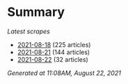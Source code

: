 # Summary
*Latest scrapes*
* [2021-08-18](https://github.com/nuuuwan/news_lk/blob/data/news_lk.2021-08-18.json) (225 articles)
* [2021-08-21](https://github.com/nuuuwan/news_lk/blob/data/news_lk.2021-08-21.json) (144 articles)
* [2021-08-22](https://github.com/nuuuwan/news_lk/blob/data/news_lk.2021-08-22.json) (32 articles)

*Generated at 11:08AM, August 22, 2021*